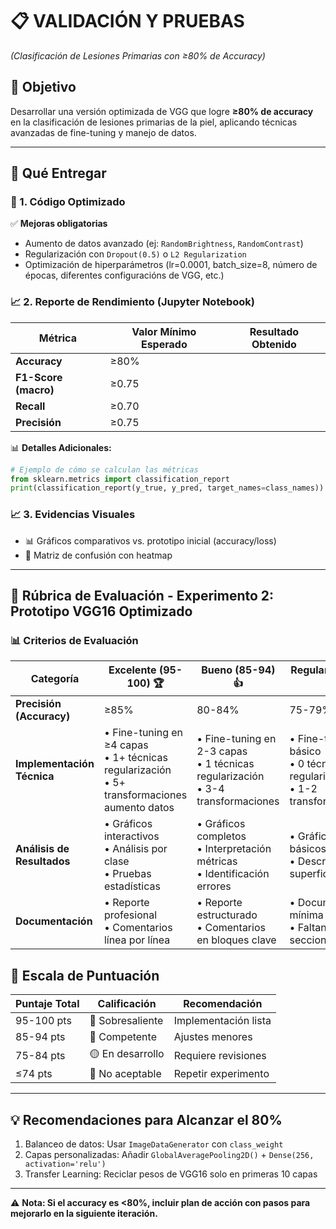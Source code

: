 # 📋 **VALIDACIÓN Y PRUEBAS**  
*(Clasificación de Lesiones Primarias con ≥80% de Accuracy)*  

## 🎯 **Objetivo**  
Desarrollar una versión optimizada de VGG que logre **≥80% de accuracy** en la clasificación de lesiones primarias de la piel, aplicando técnicas avanzadas de fine-tuning y manejo de datos.  

---

## 📂 **Qué Entregar**  

### 🚀 1. **Código Optimizado**


✅  **Mejoras obligatorias**
* Aumento de datos avanzado (ej: `RandomBrightness`, `RandomContrast`)
* Regularización con `Dropout(0.5)` o `L2 Regularization`
* Optimización de hiperparámetros (lr=0.0001, batch_size=8, número de épocas, diferentes configuracións de VGG, etc.)

### 📈 2. **Reporte de Rendimiento** (Jupyter Notebook)  

| Métrica               | Valor Mínimo Esperado | Resultado Obtenido | 
|-----------------------|-----------------------|--------------------|
| **Accuracy**          | ≥80%                  |                    | 
| **F1-Score (macro)**  | ≥0.75                 |                    |
| **Recall**           | ≥0.70                  |                    | 
| **Precisión**        | ≥0.75                  |                    | 



📊 **Detalles Adicionales:**
```python
# Ejemplo de cómo se calculan las métricas
from sklearn.metrics import classification_report
print(classification_report(y_true, y_pred, target_names=class_names))
```

### 📈 3. **Evidencias Visuales**
* 📊 Gráficos comparativos vs. prototipo inicial (accuracy/loss)
* 🎨 Matriz de confusión con heatmap

---

## 🧪 **Rúbrica de Evaluación - Experimento 2: Prototipo VGG16 Optimizado**

### 📊 **Criterios de Evaluación**

| **Categoría**               | **Excelente (95-100)** 🏆 | **Bueno (85-94)** 👍 | **Regular (75-84)** 📉 | **Insuficiente (0-74)** ⚠️ |
|-----------------------------|-------------------------|----------------------|-----------------------|---------------------------|
| **Precisión (Accuracy)**   | ≥85%                   | 80-84%              | 75-79%               | <75%                     |
| **Implementación Técnica** | • Fine-tuning en ≥4 capas<br>• 1+ técnicas regularización<br>• 5+ transformaciones aumento datos | • Fine-tuning en 2-3 capas<br>• 1 técnicas regularización<br>• 3-4 transformaciones | • Fine-tuning básico<br>• 0 técnica regularización<br>• 1-2 transformaciones | • Sin optimizaciones<br>• Parámetros por defecto |
| **Análisis de Resultados** | • Gráficos interactivos<br>• Análisis por clase<br>• Pruebas estadísticas | • Gráficos completos<br>• Interpretación métricas<br>• Identificación errores | • Gráficos básicos<br>• Descripción superficial | • Datos numéricos sin análisis |
| **Documentación**          | • Reporte profesional<br>• Comentarios línea por línea<br> | • Reporte estructurado<br>• Comentarios en bloques clave | • Documentación mínima<br>• Faltan secciones | • Código sin documentar |

## 🔢 **Escala de Puntuación**

| **Puntaje Total** | **Calificación** | **Recomendación** |
|-------------------|------------------|-------------------|
| 95-100 pts        | 💎 Sobresaliente | Implementación lista |
| 85-94 pts        | 🔵 Competente    | Ajustes menores |
| 75-84 pts         | 🟡 En desarrollo | Requiere revisiones |
| ≤74 pts           | 🔴 No aceptable  | Repetir experimento |

---

## 💡 **Recomendaciones para Alcanzar el 80%**

1. Balanceo de datos: Usar `ImageDataGenerator` con `class_weight`
2. Capas personalizadas: Añadir `GlobalAveragePooling2D()` + `Dense(256, activation='relu')`
3. Transfer Learning: Reciclar pesos de VGG16 solo en primeras 10 capas

---
⚠️ **Nota: Si el accuracy es <80%, incluir plan de acción con pasos para mejorarlo en la siguiente iteración.**
